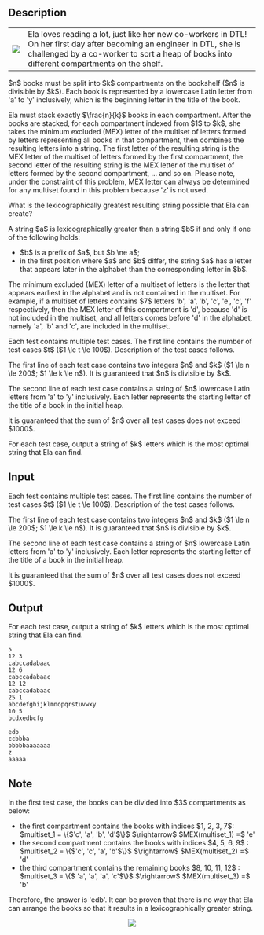 ## Description

<div><p></p><table class="tex-tabular"><tbody><tr><td class="tex-tabular-text-align-left"><img class="tex-graphics" src="file://KejxWXvj.png" style="max-width: 100.0%;max-height: 100.0%;"></td><td class="tex-tabular-text-align-left"><span class="tex-font-style-it">Ela loves reading a lot, just like her new co-workers in DTL! On her first day after becoming an engineer in DTL, she is challenged by a co-worker to sort a heap of books into different compartments on the shelf.</span></td></tr></tbody></table><p></p><p>$n$ books must be split into $k$ compartments on the bookshelf ($n$ is divisible by $k$). Each book is represented by a lowercase Latin letter <span class="tex-font-style-bf">from <span class="tex-font-style-tt">'a'</span> to <span class="tex-font-style-tt">'y'</span></span> inclusively, which is the beginning letter in the title of the book.</p><p>Ela must stack <span class="tex-font-style-bf">exactly</span> $\frac{n}{k}$ books in each compartment. After the books are stacked, for each compartment indexed from $1$ to $k$, she takes the <span class="tex-font-style-bf">minimum excluded (MEX)</span> letter of the <span class="tex-font-style-it">multiset of letters</span> formed by letters representing all books in that compartment, then combines the resulting letters into a string. The first letter of the resulting string is the MEX letter of the multiset of letters formed by the first compartment, the second letter of the resulting string is the MEX letter of the multiset of letters formed by the second compartment, ... and so on. Please note, <span class="tex-font-style-it">under the constraint of this problem,</span> <span class="tex-font-style-bf">MEX letter can always be determined for any multiset found in this problem</span> because <span class="tex-font-style-tt">'z'</span> is not used.</p><p>What is the <span class="tex-font-style-bf">lexicographically greatest</span> resulting string possible that Ela can create?</p><p>A string $a$ is lexicographically greater than a string $b$ if and only if one of the following holds:</p><ul> <li> $b$ is a prefix of $a$, but $b \ne a$; </li><li> in the first position where $a$ and $b$ differ, the string $a$ has a letter that appears later in the alphabet than the corresponding letter in $b$. </li></ul><p>The <span class="tex-font-style-it">minimum excluded (MEX) letter</span> of a multiset of letters is the letter that appears earliest in the alphabet and is not contained in the multiset. For example, if a multiset of letters contains $7$ letters <span class="tex-font-style-tt">'b'</span>, <span class="tex-font-style-tt">'a'</span>, <span class="tex-font-style-tt">'b'</span>, <span class="tex-font-style-tt">'c'</span>, <span class="tex-font-style-tt">'e'</span>, <span class="tex-font-style-tt">'c'</span>, <span class="tex-font-style-tt">'f'</span> respectively, then the MEX letter of this compartment is <span class="tex-font-style-tt">'d'</span>, because <span class="tex-font-style-tt">'d'</span> is not included in the multiset, and all letters comes before <span class="tex-font-style-tt">'d'</span> in the alphabet, namely <span class="tex-font-style-tt">'a'</span>, <span class="tex-font-style-tt">'b'</span> and <span class="tex-font-style-tt">'c'</span>, are included in the multiset.</p></div><div class="input-specification"><p>Each test contains multiple test cases. The first line contains the number of test cases $t$ ($1 \le t \le 100$). Description of the test cases follows.</p><p>The first line of each test case contains two integers $n$ and $k$ ($1 \le n \le 200$; $1 \le k \le n$). It is guaranteed that $n$ is divisible by $k$.</p><p>The second line of each test case contains a string of $n$ lowercase Latin letters from <span class="tex-font-style-tt">'a'</span> to <span class="tex-font-style-tt">'y'</span> inclusively. Each letter represents the starting letter of the title of a book in the initial heap.</p><p>It is guaranteed that the sum of $n$ over all test cases does not exceed $1000$.</p></div><div class="output-specification"><p>For each test case, output a string of $k$ letters which is the most optimal string that Ela can find.</p></div>

## Input

<p>Each test contains multiple test cases. The first line contains the number of test cases $t$ ($1 \le t \le 100$). Description of the test cases follows.</p><p>The first line of each test case contains two integers $n$ and $k$ ($1 \le n \le 200$; $1 \le k \le n$). It is guaranteed that $n$ is divisible by $k$.</p><p>The second line of each test case contains a string of $n$ lowercase Latin letters from <span class="tex-font-style-tt">'a'</span> to <span class="tex-font-style-tt">'y'</span> inclusively. Each letter represents the starting letter of the title of a book in the initial heap.</p><p>It is guaranteed that the sum of $n$ over all test cases does not exceed $1000$.</p>

## Output

<p>For each test case, output a string of $k$ letters which is the most optimal string that Ela can find.</p>





```input1|2,3,6,7,10,11
5
12 3
cabccadabaac
12 6
cabccadabaac
12 12
cabccadabaac
25 1
abcdefghijklmnopqrstuvwxy
10 5
bcdxedbcfg
```




```output1
edb
ccbbba
bbbbbaaaaaaa
z
aaaaa
```



## Note

<p>In the first test case, the books can be divided into $3$ compartments as below:</p><ul> <li> the first compartment contains the books with indices $1, 2, 3, 7$: $multiset_1 = \{$<span class="tex-font-style-tt">'c'</span>, <span class="tex-font-style-tt">'a'</span>, <span class="tex-font-style-tt">'b'</span>, <span class="tex-font-style-tt">'d'</span>$\}$ $\rightarrow$ $MEX(multiset_1) =$ <span class="tex-font-style-tt">'e'</span> </li><li> the second compartment contains the books with indices $4, 5, 6, 9$ : $multiset_2 = \{$<span class="tex-font-style-tt">'c'</span>, <span class="tex-font-style-tt">'c'</span>, <span class="tex-font-style-tt">'a'</span>, <span class="tex-font-style-tt">'b'</span>$\}$ $\rightarrow$ $MEX(multiset_2) =$ <span class="tex-font-style-tt">'d'</span> </li><li> the third compartment contains the remaining books $8, 10, 11, 12$ : $multiset_3 = \{$ <span class="tex-font-style-tt">'a'</span>, <span class="tex-font-style-tt">'a'</span>, <span class="tex-font-style-tt">'a'</span>, <span class="tex-font-style-tt">'c'</span>$\}$ $\rightarrow$ $MEX(multiset_3) =$ <span class="tex-font-style-tt">'b'</span> </li></ul><p>Therefore, the answer is <span class="tex-font-style-tt">'edb'</span>. It can be proven that there is no way that Ela can arrange the books so that it results in a lexicographically greater string.</p><center> <img class="tex-graphics" src="file://MTiSPeIH.png" style="max-width: 100.0%;max-height: 100.0%;"> </center>
